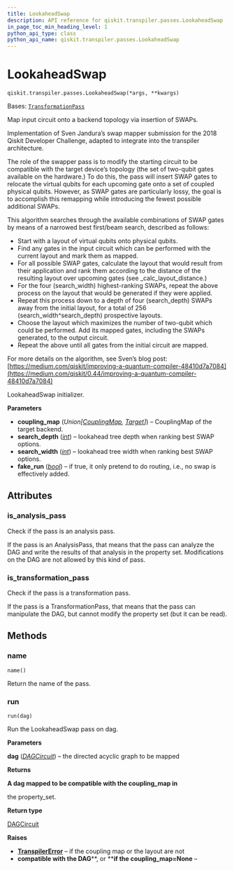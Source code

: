 ```yaml
---
title: LookaheadSwap
description: API reference for qiskit.transpiler.passes.LookaheadSwap
in_page_toc_min_heading_level: 1
python_api_type: class
python_api_name: qiskit.transpiler.passes.LookaheadSwap
---
```


# LookaheadSwap

<span id="qiskit.transpiler.passes.LookaheadSwap" />

`qiskit.transpiler.passes.LookaheadSwap(*args, **kwargs)`

Bases: [`TransformationPass`](qiskit.transpiler.TransformationPass "qiskit.transpiler.basepasses.TransformationPass")

Map input circuit onto a backend topology via insertion of SWAPs.

Implementation of Sven Jandura’s swap mapper submission for the 2018 Qiskit Developer Challenge, adapted to integrate into the transpiler architecture.

The role of the swapper pass is to modify the starting circuit to be compatible with the target device’s topology (the set of two-qubit gates available on the hardware.) To do this, the pass will insert SWAP gates to relocate the virtual qubits for each upcoming gate onto a set of coupled physical qubits. However, as SWAP gates are particularly lossy, the goal is to accomplish this remapping while introducing the fewest possible additional SWAPs.

This algorithm searches through the available combinations of SWAP gates by means of a narrowed best first/beam search, described as follows:

*   Start with a layout of virtual qubits onto physical qubits.
*   Find any gates in the input circuit which can be performed with the current layout and mark them as mapped.
*   For all possible SWAP gates, calculate the layout that would result from their application and rank them according to the distance of the resulting layout over upcoming gates (see \_calc\_layout\_distance.)
*   For the four (search\_width) highest-ranking SWAPs, repeat the above process on the layout that would be generated if they were applied.
*   Repeat this process down to a depth of four (search\_depth) SWAPs away from the initial layout, for a total of 256 (search\_width^search\_depth) prospective layouts.
*   Choose the layout which maximizes the number of two-qubit which could be performed. Add its mapped gates, including the SWAPs generated, to the output circuit.
*   Repeat the above until all gates from the initial circuit are mapped.

For more details on the algorithm, see Sven’s blog post: [https://medium.com/qiskit/improving-a-quantum-compiler-48410d7a7084](https://medium.com/qiskit/0.44/improving-a-quantum-compiler-48410d7a7084)

LookaheadSwap initializer.

**Parameters**

*   **coupling\_map** (*Union\[*[*CouplingMap*](qiskit.transpiler.CouplingMap "qiskit.transpiler.CouplingMap")*,* [*Target*](qiskit.transpiler.Target "qiskit.transpiler.Target")*]*) – CouplingMap of the target backend.
*   **search\_depth** ([*int*](https://docs.python.org/3/library/functions.html#int "(in Python v3.12)")) – lookahead tree depth when ranking best SWAP options.
*   **search\_width** ([*int*](https://docs.python.org/3/library/functions.html#int "(in Python v3.12)")) – lookahead tree width when ranking best SWAP options.
*   **fake\_run** ([*bool*](https://docs.python.org/3/library/functions.html#bool "(in Python v3.12)")) – if true, it only pretend to do routing, i.e., no swap is effectively added.

## Attributes

<span id="qiskit.transpiler.passes.LookaheadSwap.is_analysis_pass" />

### is\_analysis\_pass

Check if the pass is an analysis pass.

If the pass is an AnalysisPass, that means that the pass can analyze the DAG and write the results of that analysis in the property set. Modifications on the DAG are not allowed by this kind of pass.

<span id="qiskit.transpiler.passes.LookaheadSwap.is_transformation_pass" />

### is\_transformation\_pass

Check if the pass is a transformation pass.

If the pass is a TransformationPass, that means that the pass can manipulate the DAG, but cannot modify the property set (but it can be read).

## Methods

### name

<span id="qiskit.transpiler.passes.LookaheadSwap.name" />

`name()`

Return the name of the pass.

### run

<span id="qiskit.transpiler.passes.LookaheadSwap.run" />

`run(dag)`

Run the LookaheadSwap pass on dag.

**Parameters**

**dag** ([*DAGCircuit*](qiskit.dagcircuit.DAGCircuit "qiskit.dagcircuit.DAGCircuit")) – the directed acyclic graph to be mapped

**Returns**

**A dag mapped to be compatible with the coupling\_map in**

the property\_set.

**Return type**

[DAGCircuit](qiskit.dagcircuit.DAGCircuit "qiskit.dagcircuit.DAGCircuit")

**Raises**

*   [**TranspilerError**](transpiler#qiskit.transpiler.TranspilerError "qiskit.transpiler.TranspilerError") – if the coupling map or the layout are not
*   **compatible with the DAG**\*\*, or \*\***if the coupling\_map=None** –


